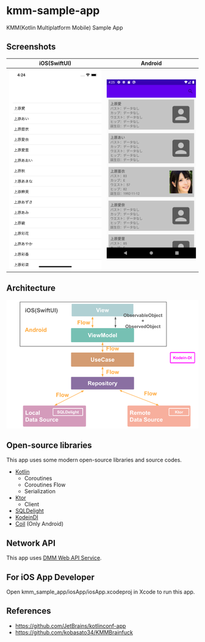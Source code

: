 # kmm-sample-app
KMM(Kotlin Multiplatform Mobile) Sample App
## Screenshots
iOS(SwiftUI) | Android
:--: | :--:
<img src="https://github.com/b4tchkn/kmm-sample-app/blob/master/arts/ios_screenshot.png" width="300" /> | <img src="https://github.com/b4tchkn/kmm-sample-app/blob/master/arts/android_screenshot.png" width="300" />

## Architecture
<img src="https://github.com/b4tchkn/kmm-sample-app/blob/master/arts/architecture.png" width="600"/>

## Open-source libraries
This app uses some modern open-source libraries and source codes.
- [Kotlin](https://kotlinlang.org/)
  - Coroutines
  - Coroutines Flow
  - Serialization
- [Ktor](https://ktor.io/)
  - Client
- [SQLDelight](https://cashapp.github.io/sqldelight/)
- [KodeinDI](https://kodein.org/di/)
- [Coil](https://coil-kt.github.io/coil/) (Only Android)

## Network API
This app uses [DMM Web API Service](https://affiliate.dmm.com/api/).

## For iOS App Developer
Open kmm_sample_app/iosApp/iosApp.xcodeproj in Xcode to run this app.

## References
- https://github.com/JetBrains/kotlinconf-app
- https://github.com/kobasato34/KMMBrainfuck

